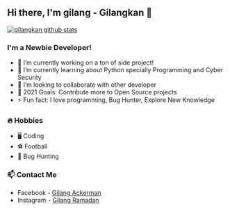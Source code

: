 ## Hi there, I'm gilang - Gilangkan 👋

[![gilangkan github stats](https://github-readme-stats.vercel.app/api?username=gilangkan)](https://github.com/gilangkan/gilangkan)

### I'm a Newbie Developer!
- 🔭 I’m currently working on a ton of side project!
- 🌱 I’m currently learning about Python specially Programming and Cyber Security
- 👯 I’m looking to collaborate with other developer
- 🥅 2021 Goals: Contribute more to Open Source projects
- ⚡ Fun fact: I love programming, Bug Hunter, Explore New Knowledge

### 🔥 Hobbies
- 🖥 Coding
- ⚽️ Football
- 👾 Bug Hunting

<!--START_SECTION:waka-->
<!--END_SECTION:waka-->

### 📫 Contact Me
- Facebook  - [Gilang Ackerman](https://www.facebook.com/iputra.py)
- Instagram - [Gilang Ramadan](https://instagram.com/gilangrmdns_24)

